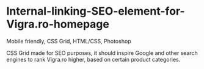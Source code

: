 # Internal-linking-SEO-element-for-Vigra.ro-homepage

Mobile friendly, CSS Grid, HTML/CSS, Photoshop

CSS Grid made for SEO purposes, it should inspire Google and other search engines to rank Vigra.ro higher, based on certain product categories.
